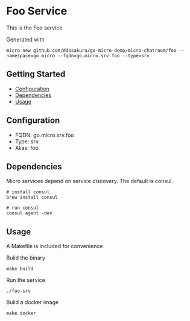 # Foo Service

This is the Foo service

Generated with

```
micro new github.com/ddosakura/go-micro-demo/micro-chatroom/foo --namespace=go.micro --fqdn=go.micro.srv.foo --type=srv
```

## Getting Started

- [Configuration](#configuration)
- [Dependencies](#dependencies)
- [Usage](#usage)

## Configuration

- FQDN: go.micro.srv.foo
- Type: srv
- Alias: foo

## Dependencies

Micro services depend on service discovery. The default is consul.

```
# install consul
brew install consul

# run consul
consul agent -dev
```

## Usage

A Makefile is included for convenience

Build the binary

```
make build
```

Run the service
```
./foo-srv
```

Build a docker image
```
make docker
```